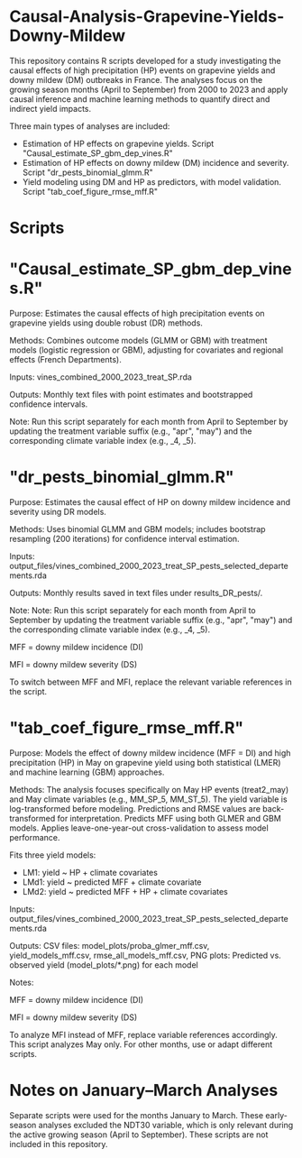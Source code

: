 # Causal-Analysis-Grapevine-Yields-Downy-Mildew

This repository contains R scripts developed for a study investigating the causal effects of high precipitation (HP) events on grapevine yields and downy mildew (DM) outbreaks in France. The analyses focus on the growing season months (April to September) from 2000 to 2023 and apply causal inference and machine learning methods to quantify direct and indirect yield impacts.

Three main types of analyses are included:
- Estimation of HP effects on grapevine yields. Script "Causal_estimate_SP_gbm_dep_vines.R"
- Estimation of HP effects on downy mildew (DM) incidence and severity. Script "dr_pests_binomial_glmm.R"
- Yield modeling using DM and HP as predictors, with model validation. Script "tab_coef_figure_rmse_mff.R"

# Scripts

# "Causal_estimate_SP_gbm_dep_vines.R"

Purpose: Estimates the causal effects of high precipitation events on grapevine yields using double robust (DR) methods.

Methods: Combines outcome models (GLMM or GBM) with treatment models (logistic regression or GBM), adjusting for covariates and regional effects (French Departments).

Inputs: vines_combined_2000_2023_treat_SP.rda

Outputs: Monthly text files with point estimates and bootstrapped confidence intervals.

Note: Run this script separately for each month from April to September by updating the treatment variable suffix (e.g., "apr", "may") and the corresponding climate variable index (e.g., _4, _5).


# "dr_pests_binomial_glmm.R"

Purpose: Estimates the causal effect of HP on downy mildew incidence and severity using DR models.

Methods: Uses binomial GLMM and GBM models; includes bootstrap resampling (200 iterations) for confidence interval estimation.

Inputs: output_files/vines_combined_2000_2023_treat_SP_pests_selected_departements.rda

Outputs: Monthly results saved in text files under results_DR_pests/.

Note: Note: Run this script separately for each month from April to September by updating the treatment variable suffix (e.g., "apr", "may") and the corresponding climate variable index (e.g., _4, _5).

MFF = downy mildew incidence (DI)

MFI = downy mildew severity (DS)

To switch between MFF and MFI, replace the relevant variable references in the script.


# "tab_coef_figure_rmse_mff.R"

Purpose: Models the effect of downy mildew incidence (MFF = DI) and high precipitation (HP) in May on grapevine yield using both statistical (LMER) and machine learning (GBM) approaches.

Methods: The analysis focuses specifically on May HP events (treat2_may) and May climate variables (e.g., MM_SP_5, MM_ST_5). The yield variable is log-transformed before modeling. Predictions and RMSE values are back-transformed for interpretation. Predicts MFF using both GLMER and GBM models. Applies leave-one-year-out cross-validation to assess model performance.

Fits three yield models:

- LM1: yield ~ HP + climate covariates
- LMd1: yield ~ predicted MFF + climate covariate
- LMd2: yield ~ predicted MFF + HP + climate covariates

Inputs: output_files/vines_combined_2000_2023_treat_SP_pests_selected_departements.rda

Outputs: CSV files: model_plots/proba_glmer_mff.csv, yield_models_mff.csv, rmse_all_models_mff.csv, PNG plots: Predicted vs. observed yield (model_plots/*.png) for each model

Notes:

MFF = downy mildew incidence (DI)

MFI = downy mildew severity (DS)

To analyze MFI instead of MFF, replace variable references accordingly. This script analyzes May only. For other months, use or adapt different scripts.


# Notes on January–March Analyses

Separate scripts were used for the months January to March. These early-season analyses excluded the NDT30 variable, which is only relevant during the active growing season (April to
September). These scripts are not included in this repository.
